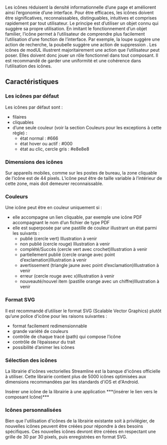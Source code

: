 <p>Les icônes réduisent la densité informationnelle d’une page et  améliorent ainsi l’ergonomie d’une interface. Pour être efficaces, les icônes doivent être significatives, reconnaissables, distinguables, intuitives et comprises rapidement par tout utilisateur. Le principe est d’utiliser un objet connu qui suggère sa propre utilisation. En imitant le fonctionnement d’un objet familier, l’icône permet à l’utilisateur de comprendre plus facilement l’utilisation d’une fonction de l’interface. Par exemple, la loupe suggère une action de recherche, la poubelle suggère une action de suppression . Les icônes de modUL  illustrent majoritairement une action que l’utilisateur peut poser. Elles doivent donc jouer un rôle fonctionnel dans tout composant. Il est recommandé de garder une uniformité et une cohérence dans l’utilisation des icônes.</p>

<h2>Caractéristiques</h2>
<h3>Les icônes par défaut</h3>
<p>Les icônes par défaut sont :
    <ul class="m-u--bullet-list">
        <li>filaires</li>
        <li>cliquables</li>
        <li>d’une seule couleur (voir la section Couleurs pour les exceptions à cette règle) :
            <ul>
                <li>état normal : #666</li>
                <li>état hover ou actif : #000</li>
                <li>état au clic, cercle gris : #e8e8e8</li>
            </ul>
        </li>
    </ul>
</p>

<h3>Dimensions des icônes</h3>
<p>Sur appareils mobiles, comme sur les postes de bureau, la zone cliquable de l’icône est de 44 pixels. L’icône peut être de taille variable à l’intérieur de cette zone, mais doit demeurer reconnaissable.</p>

<h3>Couleurs</h3>
<p>Une icône peut être en couleur uniquement si :
    <ul class="m-u--bullet-list">
        <li>elle accompagne un lien cliquable, par exemple une icône PDF accompagnant le nom d’un fichier de type PDF</li>
        <li>elle est superposée par une pastille de couleur illustrant un état parmi les suivants :
            <ul>
                <li>publié (cercle vert) Illustration à venir</li>
                <li>non publié (cercle rouge) Illustration à venir</li>
                <li>complété/Succès (cercle vert avec crochet)Illustration à venir</li>
                <li>partiellement publié (cercle orange avec point d’exclamation)Illustration à venir</li>
                <li>avertissement (triangle jaune avec point d’exclamation)Illustration à venir</li>
                <li>erreur (cercle rouge avec x)Illustration à venir</li>
                <li>nouveauté/nouvel item (pastille orange avec un chiffre)Illustration à venir</li>
            </ul>
        </li>
    </ul>
</p>

<h3>Format SVG</h3>
<p>Il est recommandé d’utiliser le format SVG (Scalable Vector Graphics) plutôt qu’une police d'icône pour les raisons suivantes :
    <ul class="m-u--bullet-list">
        <li>format facilement redimensionnable</li>
        <li>grande variété  de couleurs</li>
        <li>contrôle de chaque tracé (path) qui compose l’icône</li>
        <li>contrôle de l’épaisseur du trait</li>
        <li>possibilité d’animer les icônes</li>
    </ul>
</p>

<h3>Sélection des icônes</h3>
<p>La librairie d'icônes vectorielles Streamline est la banque d'icônes officielle à utiliser. Cette librairie contient plus de 5000 icônes optimisées aux dimensions recommandées par les standards d'iOS et d'Android.</p>

<p>Insérer une icône de la librairie à une application ***(insérer le lien vers le composant Icône)***</p>

<h3>Icônes personnalisées</h3>
<p>Bien que l'utilisation d'icônes de la librairie existante soit à privilégier, de nouvelles icônes peuvent être créées pour répondre à des besoins spécifiques. Ces nouvelles icônes devront être créées en respectant une grille de 30 par 30 pixels, puis enregistrées en format SVG.</p>
